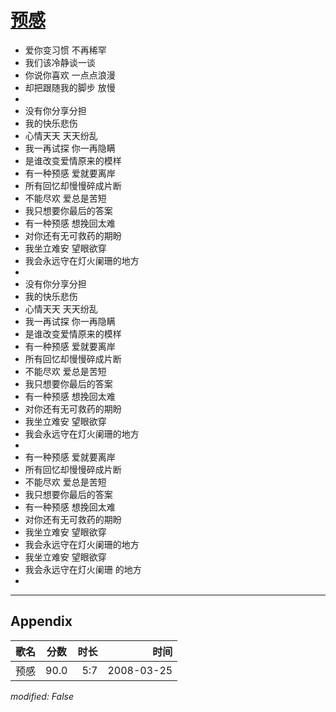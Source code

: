 # [预感](https://music.163.com/song?id=65104)

* 爱你变习惯 不再稀罕
* 我们该冷静谈一谈
* 你说你喜欢 一点点浪漫
* 却把跟随我的脚步 放慢
* 
* 没有你分享分担
* 我的快乐悲伤
* 心情天天 天天纷乱
* 我一再试探 你一再隐瞒
* 是谁改变爱情原来的模样
* 有一种预感 爱就要离岸
* 所有回忆却慢慢碎成片断
* 不能尽欢 爱总是苦短
* 我只想要你最后的答案
* 有一种预感 想挽回太难
* 对你还有无可救药的期盼
* 我坐立难安 望眼欲穿
* 我会永远守在灯火阑珊的地方
* 
* 没有你分享分担
* 我的快乐悲伤
* 心情天天 天天纷乱
* 我一再试探 你一再隐瞒
* 是谁改变爱情原来的模样
* 有一种预感 爱就要离岸
* 所有回忆却慢慢碎成片断
* 不能尽欢 爱总是苦短
* 我只想要你最后的答案
* 有一种预感 想挽回太难
* 对你还有无可救药的期盼
* 我坐立难安 望眼欲穿
* 我会永远守在灯火阑珊的地方
* 
* 有一种预感 爱就要离岸
* 所有回忆却慢慢碎成片断
* 不能尽欢 爱总是苦短
* 我只想要你最后的答案
* 有一种预感 想挽回太难
* 对你还有无可救药的期盼
* 我坐立难安 望眼欲穿
* 我会永远守在灯火阑珊的地方
* 我坐立难安 望眼欲穿
* 我会永远守在灯火阑珊 的地方
* 


---

## Appendix

|歌名|分数|时长|时间|
|:---|:---:|---:|---:|
|预感|90.0|5:7|2008-03-25

*modified: False*